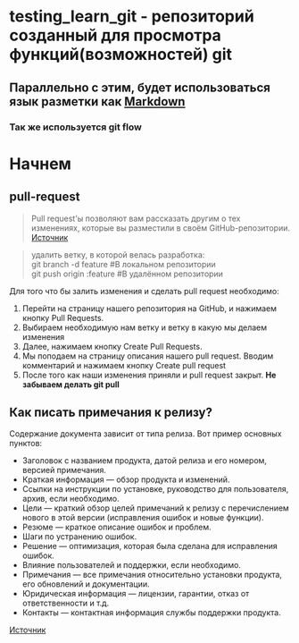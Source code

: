 # testing_learn_git - репозиторий созданный для просмотра функций(возможностей) git
  
## Параллельно с этим, будет использоваться язык разметки как [Markdown](https://gist.github.com/Jekins/2bf2d0638163f1294637#Links "Инструкция по использованию Markdown")

  

    

### Так же используется **git flow**

Начнем
=======

## pull-request
 > Pull request'ы позволяют вам рассказать другим о тех изменениях, которые вы разместили в своём GitHub-репозитории. 
 > [Источник](https://habr.com/ru/post/125999/)

> удалить ветку, в которой велась разработка:  
> git branch -d feature #В локальном репозитории  
> git push origin :feature #В удалённом репозитории   
  

Для того что бы залить изменения и сделать pull request необходимо:
1. Перейти на страницу нашего репозитория на GitHub, и нажимаем кнопку Pull Requests.
2. Выбираем необходимую нам ветку и ветку в какую мы делаем изменения
2. Далее, нажимаем кнопку Create Pull Requests.
3. Мы поподаем на страницу описания нашего pull request. Вводим комментарий и нажимаем кнопку Create pull request
4. После того как наши изменения приняли и pull request закрыт. __Не забываем делать git pull__

## Как писать примечания к релизу?

Содержание документа зависит от типа релиза. Вот пример основных пунктов:

- Заголовок с названием продукта, датой релиза и его номером, версией примечания.
- Краткая информация — обзор продукта и изменений.
- Ссылки на инструкции по установке, руководство для пользователя, архив, если необходимо.
- Цели — краткий обзор целей примечаний к релизу с перечислением нового в этой версии (исправления ошибок и новые функции).
- Резюме — краткое описание ошибок и проблем.
- Шаги по устранению ошибок.
- Решение — оптимизация, которая была сделана для исправления ошибок.
- Влияние пользователей и поддержки, если необходимо.
- Примечания — все примечания относительно установки продукта, его обновлений и документации.
- Юридическая информация — лицензии, гарантии, отказ от ответственности и т.д.
- Контакты — контактная информация службы поддержки продукта.

[Источник](https://habr.com/ru/company/hygger/blog/358204/)